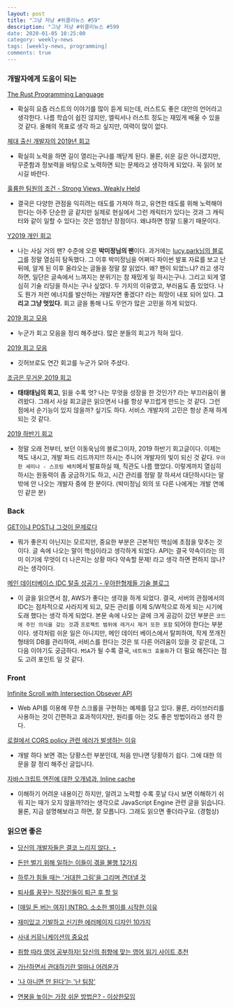 ```yaml
---
layout: post
title: "그냥 저냥 #위클리뉴스 #59"
description: "그냥 저냥 #위클리뉴스 #599
date: 2020-01-05 10:25:00
category: weekly-news
tags: [weekly-news, programming]
comments: true
---
```


### 개발자에게 도움이 되는

[The Rust Programming Language](https://rinthel.github.io/rust-lang-book-ko/)

- 확실히 요즘 러스트의 이야기를 많이 듣게 되는데, 러스트도 좋은 대안의 언어라고 생각한다. 나름 학습이 쉽진 않지만, 엘릭서나 러스트 정도는 재밌게 배울 수 있을 것 같다. 올해의 목표로 생각 하고 싶지만, 여력이 많이 없다.

[체대 출신 개발자의 2019년 회고](https://ryan-han.com/post/memoirs/memoirs2019/)

- 확실히 노력을 하면 길이 열리는구나를 깨닫게 된다. 물론, 쉬운 길은 아니겠지만, 꾸준함과 정보력을 바탕으로 노력하면 되는 문제라고 생각하게 되었다. 꼭 읽어 보시길 바란다.

[훌륭한 팀원의 조건 - Strong Views, Weakly Held](https://medium.com/@kpak/%ED%9B%8C%EB%A5%AD%ED%95%9C-%ED%8C%80%EC%9B%90%EC%9D%98-%EC%A1%B0%EA%B1%B4-strong-views-weakly-held-17880611d962)

- 결국은 다양한 관점을 익히려는 태도를 가져야 하고, 유연한 태도를 위해 노력해야 한다는 아주 단순한 글 같지만 실제로 현실에서 그런 캐릭터가 있다는 것과 그 캐릭터와 같이 일할 수 있다는 것은 엄청난 장점이다. 왜냐하면 정말 드물기 때문이다.

[Y2019 개인 회고](https://medium.com/@mjspring/y2019-%EA%B0%9C%EC%9D%B8-%ED%9A%8C%EA%B3%A0-c28113ac005e)

- 나는 사실 거의 팬? 수준에 오른 **박미정님의 팬**이다. 과거에는 [lucy.park님의 블로그](https://www.lucypark.kr/blog/)를 정말 열심히 탐독했다. 그 이후 박미정님을 어쩌다 파이썬 발표 자료를 보고 난 뒤에, 알게 된 이후 올라오는 글들을 정말 잘 읽었다. 왜? 팬이 되었느냐? 라고 생각하면, 일단은 글속에서 느껴지는 분위기는 참 재밌게 일 하시는구나. 그리고 되게 열심히 기술 리딩을 하시는 구나 싶었다. 두 가지의 이유였고, 부러움도 좀 있었다. 나도 뭔가 저런 에너지를 발산하는 개발자면 좋겠다? 라는 희망이 내포 되어 있다. **그리고 그냥 멋있다.** 회고 글을 통해 나도 무언가 많은 고민을 하게 되었다.

[2019 회고 모음]([https://www.notion.so/2019-09f05e04c3bc4019b42e619403ca757f](https://www.notion.so/2019-09f05e04c3bc4019b42e619403ca757f))

- 누군가 회고 모음을 정리 해주셨다. 많은 분들의 회고가 적혀 있다.

[2019 회고 모음]([https://github.com/oaksong/developers-retrospective](https://github.com/oaksong/developers-retrospective))

- 깃허브로도 연간 회고를 누군가 모아 주셨다.

[조금은 무거운 2019 회고](https://taetaetae.github.io/2019/12/29/review-2019/)

- **태태태님의 회고**, 읽을 수록 엇? 나는 무엇을 성장을 한 것인가? 라는 부끄러움이 몰려왔다. 그래서 사실 회고글은 읽으면서 나를 항상 부끄럽게 만드는 것 같다. 그런 점에서 순기능이 있지 않을까? 싶기도 하다. 서비스 개발자의 고민은 항상 존재 하게 되는 것 같다.

[2019 하반기 회고](https://jojoldu.tistory.com/471)

- 정말 오래 전부터, 보던 이동욱님의 블로그이자, 2019 하반기 회고글이다. 이제는 책도 내시고, 개발 파드 리드까지!!! 하시는 주니어 개발자의 빛이 되신 것 같다. `우아한 세미나 - 스프링 배치`에서 발표하실 때, 직관도 나름 했었다. 이렇게까지 열심히 하시는 원동력이 좀 궁금하기도 하고, 시간 관리를 정말 잘 하셔서 대단하시다는 말 밖에 안 나오는 개발자 중에 한 분이다. (박미정님 외의 또 다른 나에게는 개발 연예인 같은 분)

### Back

[GET이냐 POST냐 그것이 문제로다]([https://homoefficio.github.io/2019/12/25/GET이냐-POST냐-그것이-문제로다/?fbclid=IwAR3zRyhUc2CIZIesYUj6HLq8XxzNCHlPK4KSerHqoye5_Rsfpdb1he-_w_M#btn-open-shareoptions](https://homoefficio.github.io/2019/12/25/GET%EC%9D%B4%EB%83%90-POST%EB%83%90-%EA%B7%B8%EA%B2%83%EC%9D%B4-%EB%AC%B8%EC%A0%9C%EB%A1%9C%EB%8B%A4/?fbclid=IwAR3zRyhUc2CIZIesYUj6HLq8XxzNCHlPK4KSerHqoye5_Rsfpdb1he-_w_M#btn-open-shareoptions))

- 뭐가 좋은지 아닌지는 모르지만, 중요한 부분은 근본적인 핵심에 초점을 맞추는 것이다. 글 속에 나오는 말이 핵심이라고 생각하게 되었다. API는 결국 약속이라는 의미 이기에 무엇이 더 나은지는 상황 마다 약속할 문제! 라고 생각 하면 편하지 않나? 라는 생각이다.

[메인 데이터베이스 IDC 탈출 성공기 - 우아한형제들 기술 블로그](http://woowabros.github.io/experience/2019/12/19/ruby_database.html?utm_source=gaerae.com&utm_campaign=%EA%B0%9C%EB%B0%9C%EC%9E%90%EC%8A%A4%EB%9F%BD%EB%8B%A4&utm_medium=social)

- 이 글을 읽으면서 참, AWS가 좋다는 생각을 하게 되었다. 결국, 서버의 관점에서의 IDC는 점차적으로 사라지게 되고, 모든 관리를 이제 S/W적으로 하게 되는 시기에 도래 했다는 생각 하게 되었다. 본문 속에 나오는 글에 크게 공감이 갔던 부분은 `코드에 주인 의식을 갖는 것`과 `프로젝트 범위에 레거시 제거 또한 포함` 되어야 한다는 부분이다. 생각처럼 쉬운 일은 아니지만, 메인 데이터 베이스에서 탈피하여, 작게 쪼개진 형태의 DB를 관리하여, 서비스를 한다는 것은 또 다른 어려움이 있을 것 같은데, 그 다음 이야기도 궁금하다. `MSA`가 될 수록 결국, `네트워크 효율화`가 더 필요 해진다는 점도 고려 포인트 일 것 같다.

### Front

[Infinite Scroll with Intersection Obsever API](https://medium.com/@inthewalter/infinite-scroll-with-intersection-obsever-api-d672a80c8507)

- Web API를 이용해 무한 스크롤을 구현하는 예제를 담고 있다. 물론, 라이브러리를 사용하는 것이 간편하고 효과적이지만, 원리를 아는 것도 좋은 방법이라고 생각 한다.

[로컬에서 CORS policy 관련 에러가 발생하는 이유](https://velog.io/@takeknowledge/%EB%A1%9C%EC%BB%AC%EC%97%90%EC%84%9C-CORS-policy-%EA%B4%80%EB%A0%A8-%EC%97%90%EB%9F%AC%EA%B0%80-%EB%B0%9C%EC%83%9D%ED%95%98%EB%8A%94-%EC%9D%B4%EC%9C%A0-3gk4gyhreu)

- 개발 하다 보면 겪는 당황스런 부분인데, 처음 만나면 당황하기 쉽다. 그에 대한 의문을 잘 정리 해주신 글입니다.

[자바스크립트 엔진에 대한 오개념과, Inline cache](https://velog.io/@noyo0123/%ED%83%80%EC%9E%85%EC%8A%A4%ED%81%AC%EB%A6%BD%ED%8A%B8-VSCODE-%EA%B0%9C%EB%B0%9C%EC%84%B8%ED%8C%85%ED%95%98%EA%B8%B0-lfk2a3yuo5)

- 이해하기 어려운 내용이긴 하지만, 알려고 노력할 수록 훗날 다시 보면 이해하기 쉬워 지는 때가 오지 않을까?라는 생각으로 JavaScript Engine 관련 글을 읽습니다. 물론, 지금 설명해보라고 하면, 잘 모릅니다. 그래도 읽으면 좋더라구요. (경험상)

### 읽으면 좋은

- [당신의 개발자들은 결코 느리지 않다. ⋆](http://tech.trenbe.com/?p=547)

- [돈만 벌기 위해 일하는 이들이 겪을 불행 12가지](https://ppss.kr/archives/208686)

- [하루가 힘들 때는 '거대한 그림'을 그리며 견뎌낼 것](https://ppss.kr/archives/208985)

- [퇴사를 꿈꾸는 직장인들이 퇴근 후 할 일](https://ppss.kr/archives/208555)

- [[매일 돈 버는 여자] INTRO. 소소한 벌이를 시작한 이유](https://ppss.kr/archives/209181)

- [재미있고 기발하고 신기한 에러페이지 디자인 10가지](https://ppss.kr/archives/208297)

- [사내 커뮤니케이션의 중요성](https://ppss.kr/archives/207862)

- [취향 따라 영어 공부하자! 당신의 취향에 맞는 영어 읽기 사이트 추천](https://ppss.kr/archives/207623)

- [가난하면서 관대하기란 얼마나 어려운가](https://ppss.kr/archives/208439)

- ['나 아니면 안 된다'는 '난 팀장'](https://ppss.kr/archives/207640)

- [연봉을 높이는 가장 쉬운 방법은? - 이상한모임](http://blog.weirdx.io/post/61620)